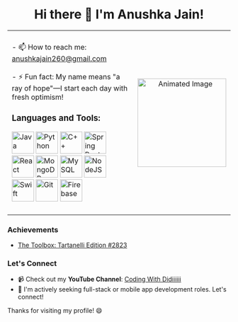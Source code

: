 <h1 align="center">Hi there 👋 I'm Anushka Jain!</h1>

<table style="width: 100%; border-collapse: collapse;">
  <tr>
    <td style="vertical-align: top; padding: 10px;">
      <p>
        - 📫 How to reach me: <a href="mailto:anushkajain260@gmail.com">anushkajain260@gmail.com</a> <br><br>
        - ⚡ Fun fact: My name means "a ray of hope"—I start each day with fresh optimism! <br>
        <h3>Languages and Tools:</h3>
        <p align="left">
          <img src="https://cdn.jsdelivr.net/gh/devicons/devicon/icons/java/java-original-wordmark.svg" alt="Java" width="50" height="50" style="display:inline-block;"/>
          <img src="https://cdn.jsdelivr.net/gh/devicons/devicon/icons/python/python-original.svg" alt="Python" width="50" height="50" style="display:inline-block;"/>
          <img src="https://cdn.jsdelivr.net/gh/devicons/devicon/icons/cplusplus/cplusplus-original.svg" alt="C++" width="50" height="50" style="display:inline-block;"/>
          <img src="https://cdn.jsdelivr.net/gh/devicons/devicon/icons/spring/spring-original.svg" alt="Spring Boot" width="50" height="50" style="display:inline-block;"/>
          <img src="https://cdn.jsdelivr.net/gh/devicons/devicon/icons/react/react-original.svg" alt="React" width="50" height="50" style="display:inline-block;"/>
          <img src="https://cdn.jsdelivr.net/gh/devicons/devicon/icons/mongodb/mongodb-original.svg" alt="MongoDB" width="50" height="50" style="display:inline-block;"/>
          <img src="https://cdn.jsdelivr.net/gh/devicons/devicon/icons/mysql/mysql-original.svg" alt="MySQL" width="50" height="50" style="display:inline-block;"/>
          <img src="https://cdn.jsdelivr.net/gh/devicons/devicon/icons/nodejs/nodejs-original.svg" alt="NodeJS" width="50" height="50" style="display:inline-block;"/>
          <img src="https://cdn.jsdelivr.net/gh/devicons/devicon/icons/swift/swift-original.svg" alt="Swift" width="50" height="50" style="display:inline-block;"/>
          <img src="https://cdn.jsdelivr.net/gh/devicons/devicon/icons/git/git-original.svg" alt="Git" width="50" height="50" style="display:inline-block;"/>
          <img src="https://cdn.jsdelivr.net/gh/devicons/devicon/icons/firebase/firebase-plain.svg" alt="Firebase" width="50" height="50" style="display:inline-block;"/>
        </p>
      </p>
    </td>
    <td style="text-align: center; padding: 10px;">
      <img src="https://i.pinimg.com/originals/d6/47/b4/d647b456928a2d3672f45cc782a94b35.gif" alt="Animated Image" width="200" height="200"/>
    </td>
  </tr>
</table>

### Achievements
 - [The Toolbox: Tartanelli Edition #2823](https://www.linkedin.com/posts/creds-studio_share2inspire-communitylove-feature-activity-7244811635624701952--Uu2?utm_source=share&utm_medium=member_desktop)

### Let's Connect

- 📹 Check out my **YouTube Channel**: [Coding With Didiiiiii](https://www.youtube.com/@DiiCodeJain)
- 💼 I'm actively seeking full-stack or mobile app development roles. Let's connect!

Thanks for visiting my profile! 😄

